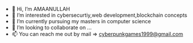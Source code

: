 - 👋 Hi, I’m AMAANULLAH
- 👀 I’m interested in cybersecurtiy,web development,blockchain concepts
- 🌱 I’m currently pursuing my masters in computer science
- 💞️ I’m looking to collaborate on ...
- 📫 You can reach me out by mail => cyberpunkgames1999@gmail.com

<!---
Amaan-codes-forever/Amaan-codes-forever is a ✨ special ✨ repository because its `README.md` (this file) appears on your GitHub profile.
You can click the Preview link to take a look at your changes.
--->
